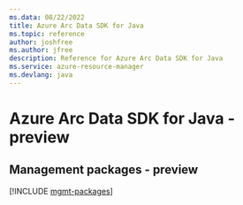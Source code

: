 ```yaml
---
ms.data: 08/22/2022
title: Azure Arc Data SDK for Java
ms.topic: reference
author: joshfree
ms.author: jfree
description: Reference for Azure Arc Data SDK for Java
ms.service: azure-resource-manager
ms.devlang: java
---
```

# Azure Arc Data SDK for Java - preview

## Management packages - preview
[!INCLUDE [mgmt-packages](arc-data-mgmt-index.md)]
